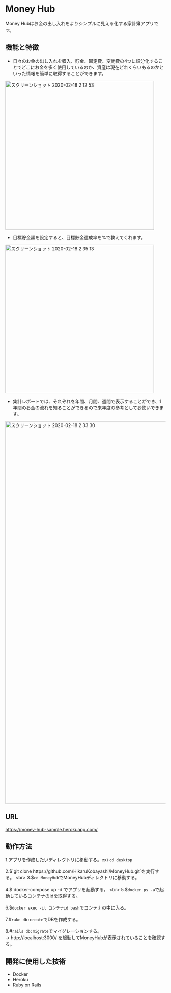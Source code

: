 # Money Hub
Money Hubはお金の出し入れをよりシンプルに見える化する家計簿アプリです。

## 機能と特徴
- 日々のお金の出し入れを収入、貯金、固定費、変動費の4つに細分化することでどこにお金を多く使用しているのか、資産は現在どれくらいあるのかといった情報を簡単に取得することができます。

<img width="467" alt="スクリーンショット 2020-02-18 2 12 53" src="https://user-images.githubusercontent.com/51415392/74674837-93661680-51f5-11ea-94cd-7f865e18bb7f.png">

- 目標貯金額を設定すると、目標貯金達成率を%で教えてくれます。

<img width="467" alt="スクリーンショット 2020-02-18 2 35 13" src="https://user-images.githubusercontent.com/51415392/74675738-8518fa00-51f7-11ea-89e8-f2bacd67f04c.png">

- 集計レポートでは、それぞれを年間、月間、週間で表示することができ、1年間のお金の流れを知ることができるので来年度の参考としてお使いできます。

<img width="1202" alt="スクリーンショット 2020-02-18 2 33 30" src="https://user-images.githubusercontent.com/51415392/74675565-2a7f9e00-51f7-11ea-8082-228dab218723.png">

## URL
https://money-hub-sample.herokuapp.com/

## 動作方法
1.アプリを作成したいディレクトリに移動する。ex) `cd desktop`  
<br>
2.$`git clone https://github.com/HikaruKobayashi/MoneyHub.git`を実行する。  
<br>
3.$`cd MoneyHub`でMoneyHubディレクトリに移動する。  
<br>
4.$`docker-compose up -d`でアプリを起動する。  
<br>
5.$`docker ps -a`で起動しているコンテナのidを取得する。  
<br>
6.$`docker exec -it コンテナid bash`でコンテナの中に入る。  
<br>
7.#`rake db:create`でDBを作成する。  
<br>
8.#`rails db:migrate`でマイグレーションする。
<br>
→ http://localhost:3000/ を起動してMoneyHubが表示されていることを確認する。 

## 開発に使用した技術
- Docker
- Heroku
- Ruby on Rails
